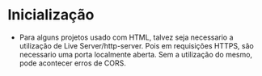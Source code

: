 # Inicialização

- Para alguns projetos usado com HTML, talvez seja necessario a utilização de Live Server/http-server. Pois em requisições HTTPS, são necessario uma porta localmente aberta. Sem a utilização do mesmo, pode acontecer erros de CORS.
